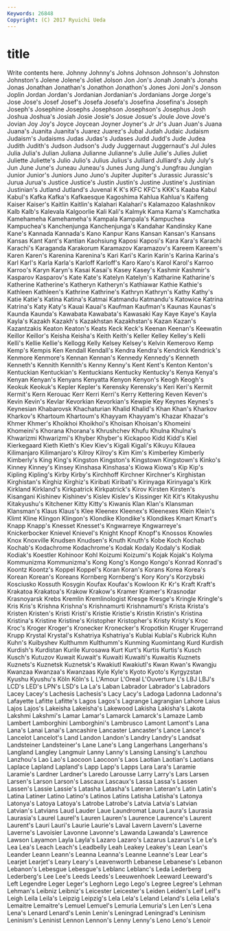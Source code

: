 ```yaml
---
Keywords: 26848 
Copyright: (C) 2017 Ryuichi Ueda
---
```


# title

Write contents here.
Johnny Johnny's Johns Johnson Johnson's Johnston Johnston's Jolene Jolene's Joliet
Jolson Jon Jon's Jonah Jonah's Jonahs Jonas Jonathan Jonathan's Jonathon
Jonathon's Jones Joni Joni's Jonson Joplin Jordan Jordan's Jordanian Jordanian's
Jordanians Jorge Jorge's Jose Jose's Josef Josef's Josefa Josefa's Josefina
Josefina's Joseph Joseph's Josephine Josephs Josephson Josephson's Josephus Josh Joshua
Joshua's Josiah Josie Josie's Josue Josue's Joule Jove Jove's Jovian
Joy Joy's Joyce Joycean Joyner Joyner's Jr Jr's Juan Juan's
Juana Juana's Juanita Juanita's Juarez Juarez's Jubal Judah Judaic Judaism
Judaism's Judaisms Judas Judas's Judases Judd Judd's Jude Judea Judith
Judith's Judson Judson's Judy Juggernaut Juggernaut's Jul Jules Julia Julia's
Julian Juliana Julianne Julianne's Julie Julie's Julies Juliet Juliette Juliette's
Julio Julio's Julius Julius's Julliard Julliard's July July's Jun June
June's Juneau Juneau's Junes Jung Jung's Jungfrau Jungian Junior Junior's
Juniors Juno Juno's Jupiter Jupiter's Jurassic Jurassic's Jurua Jurua's Justice
Justice's Justin Justin's Justine Justine's Justinian Justinian's Jutland Jutland's Juvenal
K K's KFC KFC's KKK's Kaaba Kabul Kabul's Kafka Kafka's
Kafkaesque Kagoshima Kahlua Kahlua's Kaifeng Kaiser Kaiser's Kaitlin Kaitlin's Kalahari
Kalahari's Kalamazoo Kalashnikov Kalb Kalb's Kalevala Kalgoorlie Kali Kali's Kalmyk
Kama Kama's Kamchatka Kamehameha Kamehameha's Kampala Kampala's Kampuchea Kampuchea's Kanchenjunga
Kanchenjunga's Kandahar Kandinsky Kane Kane's Kannada Kannada's Kano Kanpur Kans
Kansan Kansan's Kansans Kansas Kant Kant's Kantian Kaohsiung Kaposi Kaposi's
Kara Kara's Karachi Karachi's Karaganda Karakorum Karamazov Karamazov's Kareem Kareem's
Karen Karen's Karenina Karenina's Kari Kari's Karin Karin's Karina Karina's
Karl Karl's Karla Karla's Karloff Karloff's Karo Karo's Karol Karol's
Karroo Karroo's Karyn Karyn's Kasai Kasai's Kasey Kasey's Kashmir Kashmir's
Kasparov Kasparov's Kate Kate's Katelyn Katelyn's Katharine Katharine's Katherine Katherine's
Katheryn Katheryn's Kathiawar Kathie Kathie's Kathleen Kathleen's Kathrine Kathrine's Kathryn
Kathryn's Kathy Kathy's Katie Katie's Katina Katina's Katmai Katmandu Katmandu's
Katowice Katrina Katrina's Katy Katy's Kauai Kauai's Kaufman Kaufman's Kaunas
Kaunas's Kaunda Kaunda's Kawabata Kawabata's Kawasaki Kay Kaye Kaye's Kayla
Kayla's Kazakh Kazakh's Kazakhstan Kazakhstan's Kazan Kazan's Kazantzakis Keaton Keaton's
Keats Keck Keck's Keenan Keenan's Keewatin Keillor Keillor's Keisha Keisha's
Keith Keith's Keller Kelley Kelley's Kelli Kelli's Kellie Kellie's Kellogg
Kelly Kelsey Kelsey's Kelvin Kemerovo Kemp Kemp's Kempis Ken Kendall
Kendall's Kendra Kendra's Kendrick Kendrick's Kenmore Kenmore's Kennan Kennan's Kennedy
Kennedy's Kenneth Kenneth's Kennith Kennith's Kenny Kenny's Kent Kent's Kenton
Kenton's Kentuckian Kentuckian's Kentuckians Kentucky Kentucky's Kenya Kenya's Kenyan Kenyan's
Kenyans Kenyatta Kenyon Kenyon's Keogh Keogh's Keokuk Keokuk's Kepler Kepler's
Kerensky Kerensky's Keri Keri's Kermit Kermit's Kern Kerouac Kerr Kerri
Kerri's Kerry Kettering Keven Keven's Kevin Kevin's Kevlar Kevorkian Kevorkian's
Kewpie Key Keynes Keynes's Keynesian Khabarovsk Khachaturian Khalid Khalid's Khan
Khan's Kharkov Kharkov's Khartoum Khartoum's Khayyam Khayyam's Khazar Khazar's Khmer
Khmer's Khoikhoi Khoikhoi's Khoisan Khoisan's Khomeini Khomeini's Khorana Khorana's Khrushchev
Khufu Khulna Khulna's Khwarizmi Khwarizmi's Khyber Khyber's Kickapoo Kidd Kidd's
Kiel Kierkegaard Kieth Kieth's Kiev Kiev's Kigali Kigali's Kikuyu Kilauea
Kilimanjaro Kilimanjaro's Kilroy Kilroy's Kim Kim's Kimberley Kimberly Kimberly's King
King's Kingston Kingston's Kingstown Kingstown's Kinko's Kinney Kinney's Kinsey Kinshasa
Kinshasa's Kiowa Kiowa's Kip Kip's Kipling Kipling's Kirby Kirby's Kirchhoff
Kirchner Kirchner's Kirghistan Kirghistan's Kirghiz Kirghiz's Kiribati Kiribati's Kirinyaga Kirinyaga's
Kirk Kirkland Kirkland's Kirkpatrick Kirkpatrick's Kirov Kirsten Kirsten's Kisangani Kishinev
Kishinev's Kislev Kislev's Kissinger Kit Kit's Kitakyushu Kitakyushu's Kitchener Kitty
Kitty's Kiwanis Klan Klan's Klansman Klansman's Klaus Klaus's Klee Kleenex
Kleenex's Kleenexes Klein Klein's Klimt Kline Klingon Klingon's Klondike Klondike's
Klondikes Kmart Kmart's Knapp Knapp's Knesset Knesset's Kngwarreye Kngwarreye's Knickerbocker
Knievel Knievel's Knight Knopf Knopf's Knossos Knowles Knox Knoxville Knudsen
Knudsen's Knuth Knuth's Kobe Koch Kochab Kochab's Kodachrome Kodachrome's Kodak
Kodaly Kodaly's Kodiak Kodiak's Koestler Kohinoor Kohl Koizumi Koizumi's Kojak
Kojak's Kolyma Kommunizma Kommunizma's Kong Kong's Kongo Kongo's Konrad Konrad's
Koontz Koontz's Koppel Koppel's Koran Koran's Korans Korea Korea's Korean
Korean's Koreans Kornberg Kornberg's Kory Kory's Korzybski Kosciusko Kossuth Kosygin
Koufax Koufax's Kowloon Kr Kr's Kraft Kraft's Krakatoa Krakatoa's Krakow
Krakow's Kramer Kramer's Krasnodar Krasnoyarsk Krebs Kremlin Kremlinologist Kresge Kresge's
Kringle Kringle's Kris Kris's Krishna Krishna's Krishnamurti Krishnamurti's Krista Krista's
Kristen Kristen's Kristi Kristi's Kristie Kristie's Kristin Kristin's Kristina Kristina's
Kristine Kristine's Kristopher Kristopher's Kristy Kristy's Kroc Kroc's Kroger Kroger's
Kronecker Kronecker's Kropotkin Kruger Krugerrand Krupp Krystal Krystal's Kshatriya Kshatriya's
Kublai Kublai's Kubrick Kuhn Kuhn's Kuibyshev Kulthumm Kulthumm's Kunming Kuomintang
Kurd Kurdish Kurdish's Kurdistan Kurile Kurosawa Kurt Kurt's Kurtis Kurtis's
Kusch Kusch's Kutuzov Kuwait Kuwait's Kuwaiti Kuwaiti's Kuwaitis Kuznets Kuznets's
Kuznetsk Kuznetsk's Kwakiutl Kwakiutl's Kwan Kwan's Kwangju Kwanzaa Kwanzaa's Kwanzaas
Kyle Kyle's Kyoto Kyoto's Kyrgyzstan Kyushu Kyushu's Köln Köln's L
L'Amour L'Oreal L'Ouverture L's LBJ LBJ's LCD's LED's LPN's LSD's
La La's Laban Labrador Labrador's Labradors Lacey Lacey's Lachesis Lachesis's
Lacy Lacy's Ladoga Ladonna Ladonna's Lafayette Lafitte Lafitte's Lagos Lagos's
Lagrange Lagrangian Lahore Laius Lajos Lajos's Lakeisha Lakeisha's Lakewood Lakisha
Lakisha's Lakota Lakshmi Lakshmi's Lamar Lamar's Lamarck Lamarck's Lamaze Lamb
Lambert Lamborghini Lamborghini's Lambrusco Lamont Lamont's Lana Lana's Lanai Lanai's
Lancashire Lancaster Lancaster's Lance Lance's Lancelot Lancelot's Land Landon Landon's
Landry Landry's Landsat Landsteiner Landsteiner's Lane Lane's Lang Langerhans Langerhans's
Langland Langley Langmuir Lanny Lanny's Lansing Lansing's Lanzhou Lanzhou's Lao
Lao's Laocoon Laocoon's Laos Laotian Laotian's Laotians Laplace Lapland Lapland's
Lapp Lapp's Lapps Lara Lara's Laramie Laramie's Lardner Lardner's Laredo
Larousse Larry Larry's Lars Larsen Larsen's Larson Larson's Lascaux Lascaux's
Lassa Lassa's Lassen Lassen's Lassie Lassie's Latasha Latasha's Lateran Lateran's
Latin Latin's Latina Latiner Latino Latino's Latinos Latins Latisha Latisha's
Latonya Latonya's Latoya Latoya's Latrobe Latrobe's Latvia Latvia's Latvian Latvian's
Latvians Laud Lauder Laue Laundromat Laura Laura's Laurasia Laurasia's Laurel
Laurel's Lauren Lauren's Laurence Laurence's Laurent Laurent's Lauri Lauri's Laurie
Laurie's Laval Lavern Lavern's Laverne Laverne's Lavoisier Lavonne Lavonne's Lawanda
Lawanda's Lawrence Lawson Layamon Layla Layla's Lazaro Lazaro's Lazarus Lazarus's
Le Le's Lea Lea's Leach Leach's Leadbelly Leah Leakey Leakey's
Lean Lean's Leander Leann Leann's Leanna Leanna's Leanne Leanne's Lear
Lear's Learjet Learjet's Leary Leary's Leavenworth Lebanese Lebanese's Lebanon Lebanon's
Lebesgue Lebesgue's Leblanc Leblanc's Leda Lederberg Lederberg's Lee Lee's Leeds
Leeds's Leeuwenhoek Leeward Leeward's Left Legendre Leger Leger's Leghorn Lego
Lego's Legree Legree's Lehman Lehman's Leibniz Leibniz's Leicester Leicester's Leiden
Leiden's Leif Leif's Leigh Leila Leila's Leipzig Leipzig's Lela Lela's
Leland Leland's Lelia Lelia's Lemaitre Lemaitre's Lemuel Lemuel's Lemuria Lemuria's
Len Len's Lena Lena's Lenard Lenard's Lenin Lenin's Leningrad Leningrad's
Leninism Leninism's Leninist Lennon Lennon's Lenny Lenny's Leno Leno's Lenoir

